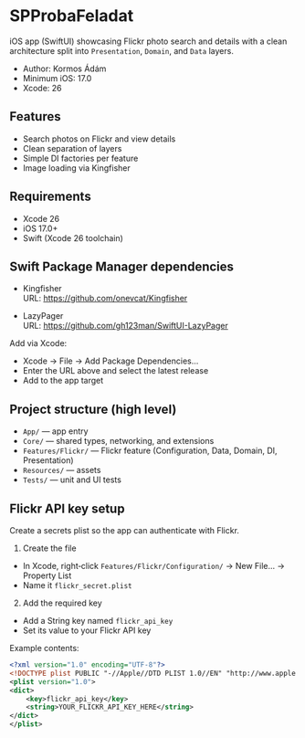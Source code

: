 # SPProbaFeladat

iOS app (SwiftUI) showcasing Flickr photo search and details with a clean architecture split into `Presentation`, `Domain`, and `Data` layers.

- Author: Kormos Ádám
- Minimum iOS: 17.0
- Xcode: 26

## Features

- Search photos on Flickr and view details
- Clean separation of layers
- Simple DI factories per feature
- Image loading via Kingfisher

## Requirements

- Xcode 26
- iOS 17.0+
- Swift (Xcode 26 toolchain)

## Swift Package Manager dependencies

- Kingfisher  
  URL: https://github.com/onevcat/Kingfisher

- LazyPager  
  URL: https://github.com/gh123man/SwiftUI-LazyPager

Add via Xcode:
- Xcode → File → Add Package Dependencies…
- Enter the URL above and select the latest release
- Add to the app target

## Project structure (high level)

- `App/` — app entry
- `Core/` — shared types, networking, and extensions
- `Features/Flickr/` — Flickr feature (Configuration, Data, Domain, DI, Presentation)
- `Resources/` — assets
- `Tests/` — unit and UI tests

## Flickr API key setup

Create a secrets plist so the app can authenticate with Flickr.

1) Create the file
- In Xcode, right‑click `Features/Flickr/Configuration/` → New File… → Property List
- Name it `flickr_secret.plist`

2) Add the required key
- Add a String key named `flickr_api_key`
- Set its value to your Flickr API key

Example contents:
```xml
<?xml version="1.0" encoding="UTF-8"?>
<!DOCTYPE plist PUBLIC "-//Apple//DTD PLIST 1.0//EN" "http://www.apple.com/DTDs/PropertyList-1.0.dtd">
<plist version="1.0">
<dict>
    <key>flickr_api_key</key>
    <string>YOUR_FLICKR_API_KEY_HERE</string>
</dict>
</plist>
